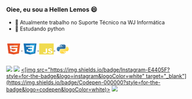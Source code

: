 ### Oiee, eu sou a Hellen Lemos 😄


- 🔭 Atualmente trabalho no Suporte Técnico na WJ Informática
- 🌱 Estudando python

<div align="center">
  <a href="https://github.com/Hellemos">
  <!--<img height="180em" src="https://github-readme-stats.vercel.app/api?username=hellemos&show_icons=true&theme=aura_dark&include_all_commits=true&count_private=true"/>
  <img height="180em" src="https://github-readme-stats.vercel.app/api/top-langs/?username=hellemos&layout=compact&langs_count=7&theme=aura_dark"/>-->
</div>
 
<div style="display: inline_block"><br>
  <img align="center" alt="HTML" height="30" width="40" src="https://raw.githubusercontent.com/devicons/devicon/master/icons/html5/html5-original.svg">
  <img align="center" alt="CSS" height="30" width="40" src="https://raw.githubusercontent.com/devicons/devicon/master/icons/css3/css3-original.svg">
  <img align="center" alt="Js" height="30" width="40" src="https://raw.githubusercontent.com/devicons/devicon/master/icons/javascript/javascript-plain.svg">
  <img align="center" alt="Python" height="30" width="40" src="https://raw.githubusercontent.com/devicons/devicon/master/icons/python/python-original.svg">
</div>
 
##

<div>
  <a href="https://www.linkedin.com/in/hellen-lemos-260aa748/" target="_blank"><img src="https://img.shields.io/badge/-LinkedIn-%230077B5?style=for-the-badge&logo=linkedin&logoColor=white" target="_blank"></a> 
  <a href = "mailto:hellen.raile@gmail.com"><img src="https://img.shields.io/badge/Gmail-D14836?style=for-the-badge&logo=gmail&logoColor=white" target="_blank"></a>
  <a href="https://codepen.io/Hellemos" target="_blank"><[img src="https://img.shields.io/badge/Instagram-E4405F?style=for-the-badge&logo=instagram&logoColor=white" target="_blank"](https://img.shields.io/badge/Codepen-000000?style=for-the-badge&logo=codepen&logoColor=white)></a>
  <a href="https://instagram.com/hellemos_/" target="_blank"><img src="https://img.shields.io/badge/Instagram-E4405F?style=for-the-badge&logo=instagram&logoColor=white" target="_blank"></a>
  
</div>
